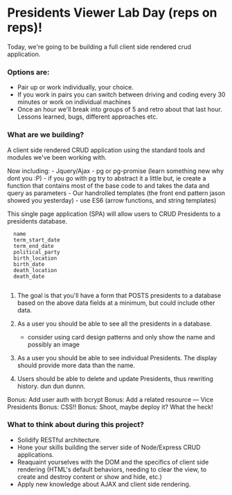 # Presidents Viewer Lab Day (reps on reps)!

Today, we're going to be building a full client side rendered crud application.

### Options are:

 - Pair up or work individually, your choice. 
 - If you work in pairs you can switch between driving and coding every 30 minutes or work on individual machines
 - Once an hour we'll break into groups of 5 and retro about that last hour. Lessons learned, bugs, different approaches etc.
 
### What are we building?

A client side rendered CRUD application using the standard tools and modules we've been working with. 

Now including:
	- Jquery/Ajax
	- pg or pg-promise (learn something new why dont you :P)
		- if you go with pg try to abstract it a little but, ie create a function that contains most of the base code to and takes the data and query as parameters
	- Our handrolled templates (the front end pattern jason showed you yesterday)
	- use ES6 (arrow functions, and string templates)
	
This single page application (SPA) will allow users to CRUD Presidents to a presidents database. 


```
  name
  term_start_date
  term_end_date
  political_party
  birth_location
  birth_date
  death_location
  death_date
  
```

1. The goal is that you'll have a form that POSTS presidents to a database based on the above data fields at a minimum, but could include other data. 

2. As a user you should be able to see all the presidents in a database.
	- consider using card design patterns and only show the name and possibly an image 

3. As a user you should be able to see individual Presidents. The display should provide more data than the name.

4. Users should be able to delete and update Presidents, thus rewriting history. dun dun dunnn. 

Bonus: Add user auth with bcrypt
Bonus: Add a related resource — Vice Presidents
Bonus: CSS!! 
Bonus: Shoot, maybe deploy it? What the heck!

### What to think about during this project? 

- Solidify RESTful architecture.
- Hone your skills building the server side of Node/Express CRUD applications. 
- Reaquaint yourselves with the DOM and the specifics of client side rendering (HTML's default behaviors, needing to clear the view, to create and destroy content or show and hide, etc.)
- Apply new knowledge about AJAX and client side rendering. 


